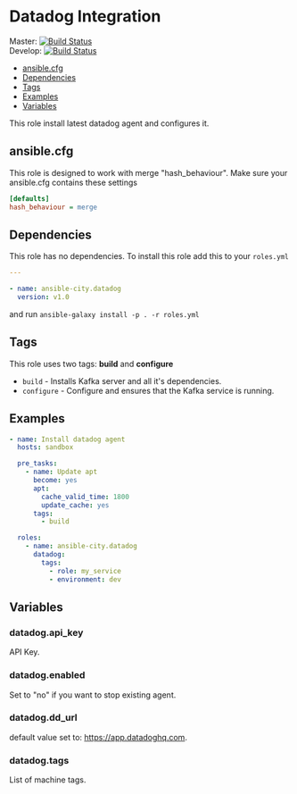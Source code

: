 # Datadog Integration

Master: [![Build Status](https://travis-ci.org/ansible-city/datadog.svg?branch=master)](https://travis-ci.org/ansible-city/datadog)  
Develop: [![Build Status](https://travis-ci.org/ansible-city/datadog.svg?branch=develop)](https://travis-ci.org/ansible-city/datadog)

* [ansible.cfg](#ansible-cfg)
* [Dependencies](#dependencies)
* [Tags](#tags)
* [Examples](#examples)
* [Variables](#variables)

This role install latest datadog agent and configures it.




## ansible.cfg

This role is designed to work with merge "hash_behaviour". Make sure your
ansible.cfg contains these settings

```INI
[defaults]
hash_behaviour = merge
```




## Dependencies

This role has no dependencies. To install this role add this to your
`roles.yml`

```YAML
---

- name: ansible-city.datadog
  version: v1.0
```

and run `ansible-galaxy install -p . -r roles.yml`




## Tags

This role uses two tags: **build** and **configure**

* `build` - Installs Kafka server and all it's dependencies.
* `configure` - Configure and ensures that the Kafka service is running.




## Examples

```YAML
- name: Install datadog agent
  hosts: sandbox

  pre_tasks:
    - name: Update apt
      become: yes
      apt:
        cache_valid_time: 1800
        update_cache: yes
      tags:
        - build

  roles:
    - name: ansible-city.datadog
      datadog:
        tags:
          - role: my_service
          - environment: dev
```




## Variables

### datadog.api_key

API Key.

### datadog.enabled

Set to "no" if you want to stop existing agent.

### datadog.dd_url

default value set to: https://app.datadoghq.com.

### datadog.tags

List of machine tags.
